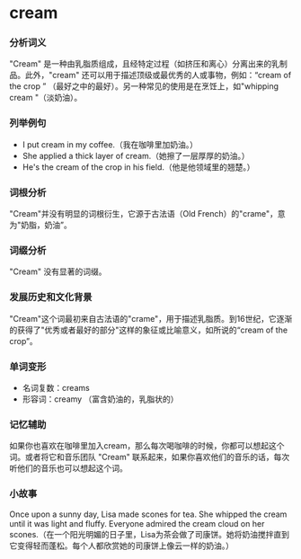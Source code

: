 # cream

### 分析词义

  

"Cream" 是一种由乳脂质组成，且经特定过程（如挤压和离心）分离出来的乳制品。此外，"cream" 还可以用于描述顶级或最优秀的人或事物，例如：“cream of the crop ” （最好之中的最好）。另一种常见的使用是在烹饪上，如"whipping cream "（淡奶油）。

  

### 列举例句

  

*   I put cream in my coffee.（我在咖啡里加奶油。）
*   She applied a thick layer of cream.（她擦了一层厚厚的奶油。）
*   He's the cream of the crop in his field.（他是他领域里的翘楚。）

  

### 词根分析

  

"Cream"并没有明显的词根衍生，它源于古法语（Old French）的"crame"，意为"奶脂，奶油”。

  

### 词缀分析

  

"Cream" 没有显著的词缀。

  

### 发展历史和文化背景

  

"Cream"这个词最初来自古法语的"crame"，用于描述乳脂质。到16世纪，它逐渐的获得了"优秀或者最好的部分"这样的象征或比喻意义，如所说的“cream of the crop”。

  

### 单词变形

  

*   名词复数：creams
*   形容词：creamy （富含奶油的，乳脂状的）

  

### 记忆辅助

  

如果你也喜欢在咖啡里加入cream，那么每次喝咖啡的时候，你都可以想起这个词。或者将它和音乐团队 "Cream" 联系起来，如果你喜欢他们的音乐的话，每次听他们的音乐也可以想起这个词。

  

### 小故事

  

Once upon a sunny day, Lisa made scones for tea. She whipped the cream until it was light and fluffy. Everyone admired the cream cloud on her scones.（在一个阳光明媚的日子里，Lisa为茶会做了司康饼。她将奶油搅拌直到它变得轻而蓬松。每个人都欣赏她的司康饼上像云一样的奶油。）
